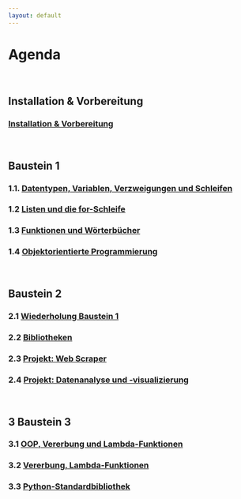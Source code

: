 ```yaml
---
layout: default
---
```


# Agenda

<br> 

## Installation & Vorbereitung
### [Installation & Vorbereitung](python_course/part0.html)

<br> 

## Baustein 1

### 1.1. [Datentypen, Variablen, Verzweigungen und Schleifen](python_course/part1_1.html)
### 1.2 [Listen und die for-Schleife](./python_course/part1_2.html)
### 1.3 [Funktionen und Wörterbücher](./python_course/part1_3.html)
### 1.4 [Objektorientierte Programmierung](./python_course/part1_4.html)

<br> 

## Baustein 2

### 2.1 [Wiederholung Baustein 1](./python_course/part2_1.html)
### 2.2 [Bibliotheken](./python_course/part2_2.html)
### 2.3 [Projekt: Web Scraper](./python_course/project_web_scraper.html)
### 2.4 [Projekt: Datenanalyse und -visualizierung](./python_course/project_data_analytics.html)

<br> 

## 3 Baustein 3
### 3.1 [OOP, Vererbung und Lambda-Funktionen](./python_course/part3_1.html)
### 3.2 [Vererbung, Lambda-Funktionen](./python_course/part3_2.html)
### 3.3 [Python-Standardbibliothek](./python_course/part3_3.html)